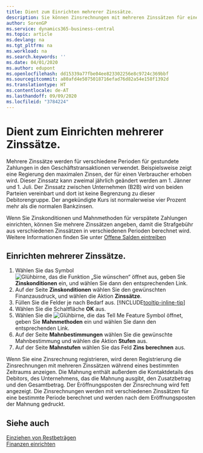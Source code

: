 ```yaml
---
title: Dient zum Einrichten mehrerer Zinssätze.
description: Sie können Zinsrechnungen mit mehreren Zinssätzen für eine bestimmte Periode berechnen. Die Zinsberechnung ist für alle finanziellen Belastungen, nur mit Veränderung des Zinssatzes für eine bestimmte Periode ähnlich.
author: SorenGP
ms.service: dynamics365-business-central
ms.topic: article
ms.devlang: na
ms.tgt_pltfrm: na
ms.workload: na
ms.search.keywords: ''
ms.date: 04/01/2020
ms.author: edupont
ms.openlocfilehash: dd15339a77fbe04ee823302256e8c9724c369bbf
ms.sourcegitcommit: a80afd4e5075018716efad76d82a54e158f1392d
ms.translationtype: HT
ms.contentlocale: de-AT
ms.lasthandoff: 09/09/2020
ms.locfileid: "3784224"
---
```

# <a name="set-up-multiple-interest-rates"></a>Dient zum Einrichten mehrerer Zinssätze.
Mehrere Zinssätze werden für verschiedene Perioden für gestundete Zahlungen in den Geschäftstransaktionen verwendet. Beispielsweise zeigt eine Regierung den maximalen Zinsen, der für einen Verbraucher erhoben wird. Dieser Zinssatz kann zweimal jährlich geändert werden am 1. Jänner und 1. Juli. Der Zinssatz zwischen Unternehmen (B2B) wird von beiden Parteien vereinbart und dort ist keine Begrenzung zu dieser Debitorengruppe. Der angekündigte Kurs ist normalerweise vier Prozent mehr als die normalen Bankzinsen.

Wenn Sie Zinskonditionen und Mahnmethoden für verspätete Zahlungen einrichten, können Sie mehrere Zinssätzen angeben, damit die Strafgebühr aus verschiedenen Zinssätzen in verschiedenen Perioden berechnet wird. Weitere Informationen finden Sie unter [Offene Salden eintreiben](receivables-collect-outstanding-balances.md)

## <a name="to-set-up-multiple-interest-rates"></a>Einrichten mehrerer Zinssätze.  
1.  Wählen Sie das Symbol ![Glühbirne, das die Funktion „Sie wünschen“ öffnet](media/ui-search/search_small.png "Tell Me-Funktion") aus, geben Sie **Zinskonditionen** ein, und wählen Sie dann den entsprechenden Link.  
2.  Auf der Seite **Zinskonditionen** wählen Sie den gewünschten Finanzausdruck, und wählen die Aktion **Zinssätze**.  
3.  Füllen Sie die Felder je nach Bedarf aus. [!INCLUDE[tooltip-inline-tip](includes/tooltip-inline-tip_md.md)]
4.  Wählen Sie die Schaltfläche **OK** aus.  
5.  Wählen Sie die ![Glühbirne, die das Tell Me Feature](media/ui-search/search_small.png "Tell Me-Funktion") Symbol öffnet, geben Sie **Mahnmethoden** ein und wählen Sie dann den entsprechenden Link.  
6.  Auf der Seite **Mahnbestimmungen** wählen Sie die gewünschte Mahnbestimmung und wählen die Aktion **Stufen** aus.  
7.  Auf der Seite **Mahnstufen** wählen Sie das Feld **Zins berechnen** aus.  

Wenn Sie eine Zinsrechnung registrieren, wird deren Registrierung die Zinsrechnungen mit mehreren Zinssätzen während eines bestimmten Zeitraums anzeigen. Die Mahnung enthält außerdem die Kontaktdetails des Debitors, des Unternehmens, das die Mahnung ausgibt, den Zusatzbetrag und den Gesamtbetrag. Der Eröffnungsposten der Zinsrechnung wird fett angezeigt. Die Zinsrechnungen werden mit verschiedenen Zinssätzen für eine bestimmte Periode berechnet und werden nach dem Eröffnungsposten der Mahnung gedruckt.  

## <a name="see-also"></a>Siehe auch  
[Einziehen von Restbeträgen](receivables-collect-outstanding-balances.md)  
[Finanzen einrichten](finance-setup-finance.md)
